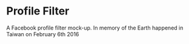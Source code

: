 # Profile Filter

A Facebook profile filter mock-up.
In memory of the Earth happened in Taiwan on February 6th 2016
